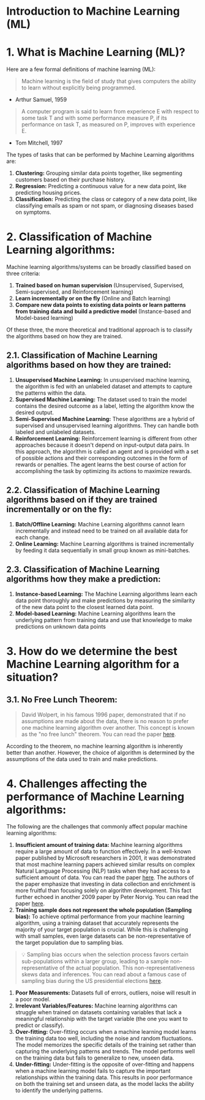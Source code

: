 # Introduction to Machine Learning (ML)

# 1. What is Machine Learning (ML)?

Here are a few formal definitions of machine learning (ML):

> Machine learning is the field of study that gives computers the ability to learn without explicitly being programmed.
> 
- Arthur Samuel, 1959

> A computer program is said to learn from experience E with respect to some task T and with some performance measure P, if its performance on task T, as measured on P, improves with experience E.
> 
- Tom Mitchell, 1997

The types of tasks that can be performed by Machine Learning algorithms are:

1. **Clustering:** Grouping similar data points together, like segmenting customers based on their purchase history.
2. **Regression:** Predicting a continuous value for a new data point, like predicting housing prices.
3. **Classification:** Predicting the class or category of a new data point, like classifying emails as spam or not spam, or diagnosing diseases based on symptoms.

# 2. Classification of Machine Learning algorithms:

Machine learning algorithms/systems can be broadly classified based on three criteria:

1. **Trained based on human supervision** (Unsupervised, Supervised, Semi-supervised, and Reinforcement learning)
2. **Learn incrementally or on the fly** (Online and Batch learning)
3. **Compare new data points to existing data points or learn patterns from training data and build a predictive model** (Instance-based and Model-based learning)

Of these three, the more theoretical and traditional approach is to classify the algorithms based on how they are trained.

## 2.1. Classification of Machine Learning algorithms based on how they are trained:

1. **Unsupervised Machine Learning:** In unsupervised machine learning, the algorithm is fed with an unlabeled dataset and attempts to capture the patterns within the data.
2. **Supervised Machine Learning:** The dataset used to train the model contains the desired outcome as a label, letting the algorithm know the desired output.
3. **Semi-Supervised Machine Learning:** These algorithms are a hybrid of supervised and unsupervised learning algorithms. They can handle both labeled and unlabeled datasets.
4. **Reinforcement Learning:** Reinforcement learning is different from other approaches because it doesn't depend on input-output data pairs. In this approach, the algorithm is called an agent and is provided with a set of possible actions and their corresponding outcomes in the form of rewards or penalties. The agent learns the best course of action for accomplishing the task by optimizing its actions to maximize rewards.

## 2.2. Classification of Machine Learning algorithms based on if they are trained incrementally or on the fly:

1. **Batch/Offline Learning:** Machine Learning algorithms cannot learn incrementally and instead need to be trained on all available data for each change.
2. **Online Learning:** Machine Learning algorithms is trained incrementally by feeding it data sequentially in small group known as mini-batches.

## 2.3. Classification of Machine Learning algorithms how they make a prediction:

1. **Instance-based Learning:** The Machine Learning algorithms learn each data point thoroughly and make predictions by measuring the similarity of the new data point to the closest learned data point.
2. **Model-based Learning:** Machine Learning algorithms learn the underlying pattern from training data and use that knowledge to make predictions on unknown data points

# 3. How do we determine the best Machine Learning algorithm for a situation?

## 3.1. No Free Lunch Theorem:

> David Wolpert, in his famous 1996 paper, demonstrated that if no assumptions are made about the data, there is no reason to prefer one machine learning algorithm over another. This concept is known as the "no free lunch" theorem. You can read the paper [here](https://source-bed.oss-cn-beijing.aliyuncs.com/paper/lack_of_a_priori_distinctions_wolpert.pdf).
> 

According to the theorem, no machine learning algorithm is inherently better than another. However, the choice of algorithm is determined by the assumptions of the data used to train and make predictions.

# 4. Challenges affecting the performance of Machine Learning algorithms:

The following are the challenges that commonly affect popular machine learning algorithms:

1. **Insufficient amount of training data:** Machine learning algorithms require a large amount of data to function effectively. In a well-known paper published by Microsoft researchers in 2001, it was demonstrated that most machine learning papers achieved similar results on complex Natural Language Processing (NLP) tasks when they had access to a sufficient amount of data. You can read the paper [here](https://aclanthology.org/P01-1005.pdf). The authors of the paper emphasize that investing in data collection and enrichment is more fruitful than focusing solely on algorithm development. This fact further echoed in another 2009 paper by Peter Norvig. You can read the paper [here](http://www.cs.uni.edu/~wallingf/teaching/162/readings/unreasonable-effectiveness-of-data.pdf).
2. **Training sample does not represent the whole population (Sampling bias):** To achieve optimal performance from your machine learning algorithm, using a training dataset that accurately represents the majority of your target population is crucial. While this is challenging with small samples, even large datasets can be non-representative of the target population due to sampling bias.


>💡 Sampling bias occurs when the selection process favors certain sub-populations within a larger group, leading to a sample non-representative of the actual population. This non-representativeness skews data and inferences. You can read about a famous case of sampling bias during the US presidential elections [here](https://math.oxford.emory.edu/site/math117/historicalBlunders/).
>

1. **Poor Measurements:** Datasets full of errors, outliers, noise will result in a poor model.
2. **Irrelevant Variables/Features:** Machine learning algorithms can struggle when trained on datasets containing variables that lack a meaningful relationship with the target variable (the one you want to predict or classify). 
3. **Over-fitting:** Over-fitting occurs when a machine learning model learns the training data too well, including the noise and random fluctuations. The model memorizes the specific details of the training set rather than capturing the underlying patterns and trends. The model performs well on the training data but fails to generalize to new, unseen data.
4. **Under-fitting:** Under-fitting is the opposite of over-fitting and happens when a machine learning model fails to capture the important relationships within the training data. This results in poor performance on both the training set and unseen data, as the model lacks the ability to identify the underlying patterns.